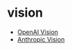 # vision
- [OpenAI Vision](https://platform.openai.com/docs/guides/vision)
- [Anthropic Vision](https://docs.anthropic.com/claude/docs/vision)
